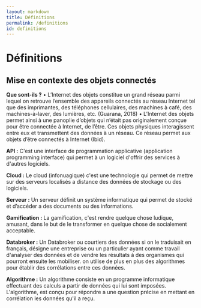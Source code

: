 ```yaml
---
layout: markdown
title: Définitions
permalink: /definitions
id: definitions
---
```


<h1 class="mb-5">Définitions</h1>

## Mise en contexte des objets connectés 

**Que sont-ils ?**
   • L’Internet des objets constitue un grand réseau parmi lequel on retrouve l’ensemble des appareils connectés au réseau Internet tel que des imprimantes, des téléphones cellulaires, des machines à café, des machines-à-laver, des lumières, etc. (Guarana, 2018)
   • L’Internet des objets permet ainsi à une panoplie d’objets qui n’était pas originalement conçue pour être connectée à Internet, de l’être. Ces objets physiques interagissent entre eux et transmettent des données à un réseau. Ce réseau permet aux objets d’être connectés à Internet (Ibid). 


**API :** C'est une interface de programmation applicative (application programming interface) qui permet à un logiciel d'offrir des services à d'autres logiciels.

**Cloud :** Le cloud (infonuagique) c'est une technologie qui permet de mettre sur des serveurs localisés a distance des données de stockage ou des logiciels.

**Serveur :** Un serveur définit un système informatique qui permet de stocké et d’accéder a des documents ou des informations.

**Gamification :** La gamification, c'est rendre quelque chose ludique, amusant, dans le but de le transformer en quelque chose de socialement acceptable.

**Databroker :** Un Databroker ou courtiers des données si on le traduisait en français, désigne une entreprise ou un particulier ayant comme travail d'analyser des données et de vendre les résultats à des organismes qui pourront ensuite les mobiliser. on utilise de plus en plus des algorithmes pour établir des corrélations entre ces données.

**Algorithme :** Un algorithme consiste en un programme informatique effectuant des calculs a partir de données qui lui sont imposées. L'algorithme, est conçu pour répondre a une question précise en mettant en corrélation les données qu'il a reçu.


